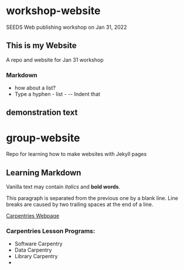 # workshop-website
SEEDS Web publishing workshop on Jan 31, 2022

## This is my Website
A repo and website for Jan 31 workshop

### Markdown
- how about a list?
- Type a hyphen - list - 
 --  Indent that

## demonstration text

# group-website
Repo for learning how to make websites with Jekyll pages

## Learning Markdown

Vanilla text may contain *italics* and **bold words**.

This paragraph is separated from the previous one by a blank line.
Line breaks
are caused by two trailing spaces at the end of a line.

[Carpentries Webpage](https://carpentries.org/)

### Carpentries Lesson Programs:
- Software Carpentry
- Data Carpentry
- Library Carpentry
- 
